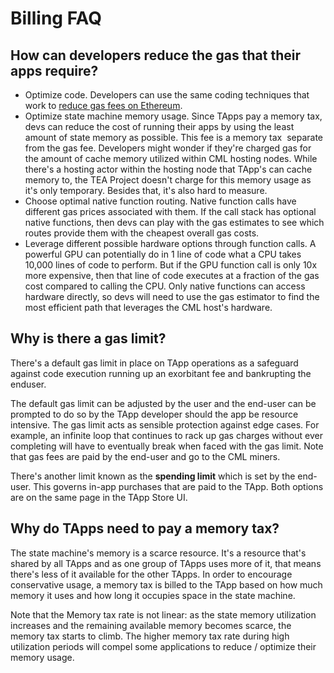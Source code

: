 # Billing FAQ

## How can developers reduce the gas that their apps require?

* Optimize code. Developers can use the same coding techniques that work to [reduce gas fees on Ethereum](https://www.alchemy.com/overviews/solidity-gas-optimization).
* Optimize state machine memory usage. Since TApps pay a memory tax, devs can reduce the cost of running their apps by using the least amount of state memory as possible. This fee is a memory tax  separate from the gas fee. Developers might wonder if they're charged gas for the amount of cache memory utilized within CML hosting nodes. While there's a hosting actor within the hosting node that TApp's can cache memory to, the TEA Project doesn't charge for this memory usage as it's only temporary. Besides that, it's also hard to measure.
* Choose optimal native function routing. Native function calls have different gas prices associated with them. If the call stack has optional native functions, then devs can play with the gas estimates to see which routes provide them with the cheapest overall gas costs.
* Leverage different possible hardware options through function calls. A powerful GPU can potentially do in 1 line of code what a CPU takes 10,000 lines of code to perform. But if the GPU function call is only 10x more expensive, then that line of code executes at a fraction of the gas cost compared to calling the CPU. Only native functions can access hardware directly, so devs will need to use the gas estimator to find the most efficient path that leverages the CML host's hardware.

## Why is there a gas limit?

There's a default gas limit in place on TApp operations as a safeguard against code execution running up an exorbitant fee and bankrupting the enduser.

The default gas limit can be adjusted by the user and the end-user can be prompted to do so by the TApp developer should the app be resource intensive. The gas limit acts as sensible protection against edge cases. For example, an infinite loop that continues to rack up gas charges without ever completing will have to eventually break when faced with the gas limit. Note that gas fees are paid by the end-user and go to the CML miners. 

There's another limit known as the **spending limit** which is set by the end-user. This governs in-app purchases that are paid to the TApp. Both options are on the same page in the TApp Store UI.

## Why do TApps need to pay a memory tax?

The state machine's memory is a scarce resource. It's a resource that's shared by all TApps and as one group of TApps uses more of it, that means there's less of it available for the other TApps. In order to encourage conservative usage, a memory tax is billed to the TApp based on how much memory it uses and how long it occupies space in the state machine.

Note that the Memory tax rate is not linear: as the state memory utilization increases and the remaining available memory becomes scarce, the memory tax starts to climb. The higher memory tax rate during high utilization periods will compel some applications to reduce / optimize their memory usage.
